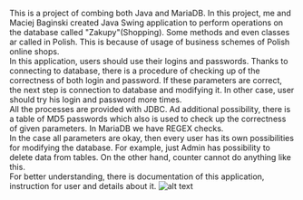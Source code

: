This is a project of combing both Java and MariaDB. In this project, 
me and Maciej Baginski created Java Swing application to perform operations
on the database called "Zakupy"(Shopping). Some methods and even classes ar called in Polish.
This is because of usage of business schemes of Polish online shops.<br /> 
In this application, users should use their logins and passwords. Thanks to connecting
to database, there is a procedure of checking up of the correctness of both login
and password. If these parameters are correct, the next step is connection to database
and modifying it. In other case, user should try his login and password more times.<br />
All the processes are provided with JDBC. Ad additional possibility, there is a table of MD5
passwords which also is used to check up the correctness of given parameters. In MariaDB
we have REGEX checks. <br /> 
In the case all parameters are okay, then every user has its own possibilities for
modifying the database. For example, just Admin has possibility to delete data from tables.
On the other hand, counter cannot do anything like this.<br /> 
For better understanding, there is documentation of this application, instruction for user and details about it.
![alt text](https://github.com/Foxxich/dataBaseImproves/blob/master/src/Screens/Application.png)

  
